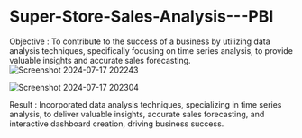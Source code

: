 # Super-Store-Sales-Analysis---PBI

Objective : To contribute to the success of a business by utilizing data analysis techniques, specifically focusing on time series analysis, to provide valuable insights and accurate sales forecasting.
![Screenshot 2024-07-17 202243](https://github.com/user-attachments/assets/8016735b-7aa2-466d-b75c-f85dacd3443d)


![Screenshot 2024-07-17 202304](https://github.com/user-attachments/assets/0a6c7902-4d7e-4160-8773-512699638163)


Result : Incorporated data analysis techniques, specializing in time series analysis, to deliver valuable insights, accurate sales forecasting, and interactive dashboard creation, driving business success.
